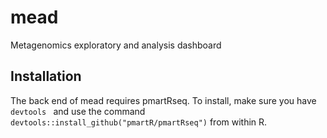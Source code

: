 # mead
Metagenomics exploratory and analysis dashboard

## Installation
The back end of mead requires pmartRseq. To install, make sure you have <code> devtools </code> and use the command <code> devtools::install_github("pmartR/pmartRseq")</code> from within R. 
